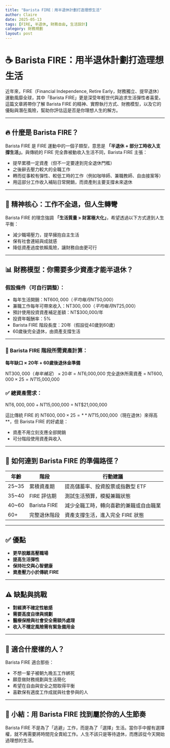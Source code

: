 ```yaml
---
title: "Barista FIRE：用半退休計劃打造理想生活"
author: Claire
date: 2025-05-13
tags: [FIRE, 半退休, 財務自由, 生活設計]
category: 財務規劃
layout: post
---
```


# ☕ Barista FIRE：用半退休計劃打造理想生活

近年來，FIRE（Financial Independence, Retire Early，財務獨立、提早退休）運動風靡全球，其中「Barista FIRE」更是深受年輕世代與追求生活彈性者喜愛。這篇文章將帶你了解 Barista FIRE 的精神、實際執行方式、財務模型，以及它的優點與潛在風險，幫助你評估這是否是你理想人生的解方。

---

## 🔥 什麼是 Barista FIRE？

Barista FIRE 是 FIRE 運動中的一個子類型，意思是 **「半退休 + 部分工時收入支撐生活」**。與傳統的 FIRE 完全靠被動收入生活不同，Barista FIRE 主張：

- 提早累積一定資產（但不一定要達到完全退休門檻）
- 之後辭去壓力較大的全職工作
- 轉而從事較有彈性、較低工時的工作（例如咖啡師、兼職教師、自由接案等）
- 用這部分工作收入補貼日常開銷，而資產則主要支撐未來退休

---

## 🧠 精神核心：工作不全退，但人生轉彎

Barista FIRE 的理念強調 **「生活質量 > 財富極大化」**，希望透過以下方式達到人生平衡：

- 減少職場壓力，提早擁抱自主生活
- 保有社會連結與成就感
- 降低資產過度依賴風險，讓財務自由更可行

---

## 📊 財務模型：你需要多少資產才能半退休？

### 假設條件（可自行調整）：

- 每年生活開銷：NT$600,000（平均每月 NT$50,000）
- 兼職工作每年可帶來收入：NT$300,000（平均每月 NT$25,000）
- 預計使用投資資產補足差額：NT$300,000/年
- 投資年報酬率：5%
- Barista FIRE 階段長度：20年（假設從40歲到60歲）
- 60歲後完全退休，由資產支撐生活

---

### 📌 Barista FIRE 階段所需資產計算：

**每年缺口 × 20年 + 60歲後退休金準備**

NT$300,000（每年補足）× 20年 = NT$6,000,000
完全退休所需資產 = NT$600,000 × 25 = NT$15,000,000

### ✅ 總資產需求：
NT$6,000,000 + NT$15,000,000 = NT$21,000,000


這比傳統 FIRE 的 NT$600,000 × 25 = **NT$15,000,000（現在退休）來得高**，但 Barista FIRE 的好處是：

- 資產不用立刻支應全部開銷
- 可分階段使用資產與收入

---

## 📎 如何達到 Barista FIRE 的準備路徑？

| 年齡 | 階段           | 行動建議                                 |
|------|----------------|------------------------------------------|
| 25~35 | 累積資產期     | 提高儲蓄率、投資股票或指數型 ETF         |
| 35~40 | FIRE 評估期    | 測試生活預算，模擬兼職狀態               |
| 40~60 | Barista FIRE   | 減少全職工時，轉向喜歡的兼職或自由職業     |
| 60+   | 完整退休階段   | 資產支撐生活，進入完全 FIRE 狀態         |

---

## ✅ 優點

- **更早脫離高壓職場**
- **提高生活彈性**
- **保持社交與心智健康**
- **資產壓力小於傳統 FIRE**

---

## ⚠️ 缺點與挑戰

- **對經濟不確定性敏感**
- **需要高度自律與規劃**
- **醫療保險與社會安全需額外處理**
- **收入不穩定風險需有緊急備用金**

---

## 🎯 適合什麼樣的人？

Barista FIRE 適合那些：

- 不想一輩子被朝九晚五工作綁死
- 願意做財務規劃與生活簡化
- 希望在自由與安全之間取得平衡
- 喜歡保有適度工作成就與社會參與的人

---

## 📝 小結：用 Barista FIRE 找到屬於你的人生節奏

Barista FIRE 不是為了「逃避」工作，而是為了「選擇」生活。當你手中握有選擇權，就不再需要將時間完全賣給工作。人生不該只是等待退休，而應該從今天開始過理想的生活。

